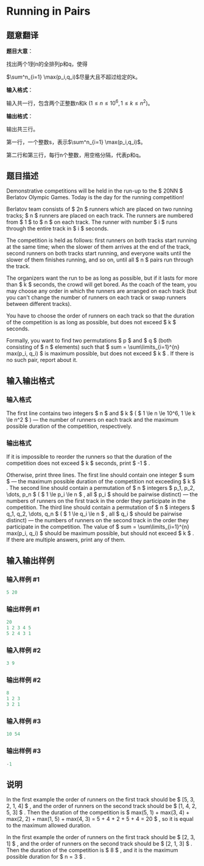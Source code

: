 # Running in Pairs

## 题意翻译

**题目大意**：

找出两个1到n的全排列p和q，使得

$\sum^n_{i=1} \max(p_i,q_i)$尽量大且不超过给定的k。

**输入格式**：

输入共一行，包含两个正整数n和k $(1\le n\le 10^6,1\le k\le n^2)$。

**输出格式**：

输出共三行。

第一行，一个整数s，表示$\sum^n_{i=1} \max(p_i,q_i)$。

第二行和第三行，每行n个整数，用空格分隔，代表p和q。

## 题目描述

Demonstrative competitions will be held in the run-up to the $ 20NN $ Berlatov Olympic Games. Today is the day for the running competition!

Berlatov team consists of $ 2n $ runners which are placed on two running tracks; $ n $ runners are placed on each track. The runners are numbered from $ 1 $ to $ n $ on each track. The runner with number $ i $ runs through the entire track in $ i $ seconds.

The competition is held as follows: first runners on both tracks start running at the same time; when the slower of them arrives at the end of the track, second runners on both tracks start running, and everyone waits until the slower of them finishes running, and so on, until all $ n $ pairs run through the track.

The organizers want the run to be as long as possible, but if it lasts for more than $ k $ seconds, the crowd will get bored. As the coach of the team, you may choose any order in which the runners are arranged on each track (but you can't change the number of runners on each track or swap runners between different tracks).

You have to choose the order of runners on each track so that the duration of the competition is as long as possible, but does not exceed $ k $ seconds.

Formally, you want to find two permutations $ p $ and $ q $ (both consisting of $ n $ elements) such that $ sum = \sum\limits_{i=1}^{n} max(p_i, q_i) $ is maximum possible, but does not exceed $ k $ . If there is no such pair, report about it.

## 输入输出格式

### 输入格式

The first line contains two integers $ n $ and $ k $ ( $ 1 \le n \le 10^6, 1 \le k \le n^2 $ ) — the number of runners on each track and the maximum possible duration of the competition, respectively.

### 输出格式

If it is impossible to reorder the runners so that the duration of the competition does not exceed $ k $ seconds, print $ -1 $ .

Otherwise, print three lines. The first line should contain one integer $ sum $ — the maximum possible duration of the competition not exceeding $ k $ . The second line should contain a permutation of $ n $ integers $ p_1, p_2, \dots, p_n $ ( $ 1 \le p_i \le n $ , all $ p_i $ should be pairwise distinct) — the numbers of runners on the first track in the order they participate in the competition. The third line should contain a permutation of $ n $ integers $ q_1, q_2, \dots, q_n $ ( $ 1 \le q_i \le n $ , all $ q_i $ should be pairwise distinct) — the numbers of runners on the second track in the order they participate in the competition. The value of $ sum = \sum\limits_{i=1}^{n} max(p_i, q_i) $ should be maximum possible, but should not exceed $ k $ . If there are multiple answers, print any of them.

## 输入输出样例

### 输入样例 #1

```cpp
5 20

```
### 输出样例 #1

```cpp
20
1 2 3 4 5 
5 2 4 3 1 

```
### 输入样例 #2

```cpp
3 9

```
### 输出样例 #2

```cpp
8
1 2 3 
3 2 1 

```
### 输入样例 #3

```cpp
10 54

```
### 输出样例 #3

```cpp
-1

```
## 说明

In the first example the order of runners on the first track should be $ [5, 3, 2, 1, 4] $ , and the order of runners on the second track should be $ [1, 4, 2, 5, 3] $ . Then the duration of the competition is $ max(5, 1) + max(3, 4) + max(2, 2) + max(1, 5) + max(4, 3) = 5 + 4 + 2 + 5 + 4 = 20 $ , so it is equal to the maximum allowed duration.

In the first example the order of runners on the first track should be $ [2, 3, 1] $ , and the order of runners on the second track should be $ [2, 1, 3] $ . Then the duration of the competition is $ 8 $ , and it is the maximum possible duration for $ n = 3 $ .

